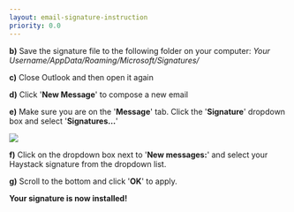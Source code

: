 ```yaml
---
layout: email-signature-instruction
priority: 0.0
---
```


**b)** Save the signature file to the following folder on your computer:
*Your Username/AppData/Roaming/Microsoft/Signatures/*

**c)** Close Outlook and then open it again

**d)** Click '**New Message**' to compose a new email

**e)** Make sure you are on the  '**Message**' tab. Click the '**Signature**' dropdown box and select '**Signatures…**'

<a href="{{site.url}}{% asset_path email-signature/outlook-signatures-dropdown.jpg %}" target="_blank"><img src="{{site.url}}{% asset_path email-signature/outlook-signatures-dropdown.jpg %}"></a>

**f)** Click on the dropdown box next to '**New messages:**' and select your Haystack signature from the dropdown list.

**g)** Scroll to the bottom and click '**OK**' to apply. 

**Your signature is now installed!**